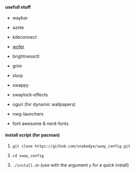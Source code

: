 #### usefull stuff

- waybar

- azote

- kdeconnect

- [wofer](https://gitlab.com/snakedye/wofer)

- brightnessctl

- grim

- slurp

- swappy

- swaylock-effects

- oguri (for dynamic wallpapers)

- nwg-launchers

- font awesome & nerd-fonts

#### install script (for pacman)

1. `git clone https://github.com/snakedye/sway_config.git`

2. `cd sway_config`

3. `./install.sh` (use with the argument `y` for a quick install)

